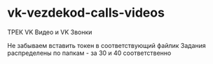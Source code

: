 # vk-vezdekod-calls-videos

ТРЕК VK Видео и VK Звонки

Не забываем вставить токен в соответствующий файлик
Задания распределены по папкам - за 30 и 40 соответственно
